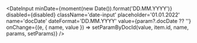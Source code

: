  <DateInput
              minDate={moment(new Date()).format('DD.MM.YYYY')}
              disabled={disabled}
              className='date-input'
              placeholder='01.01.2022'
              name='docDate'
              dateFormat='DD.MM.YYYY'
              value={param?.docDate ?? ''}
              onChange={(e, { name, value }) => setParamByDocId(value, item.id, name, params, setParams)}
            />
